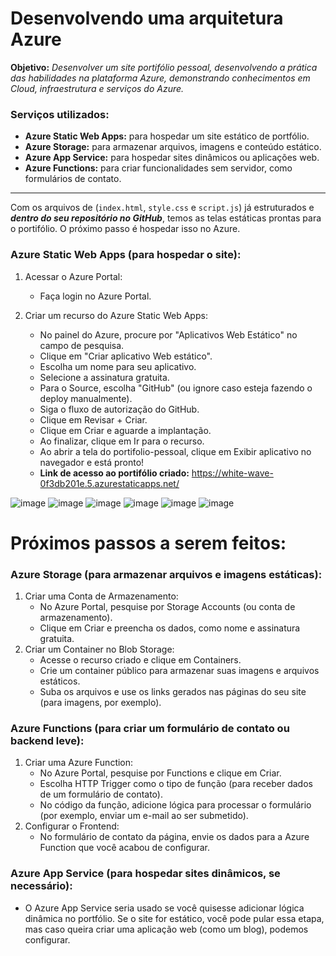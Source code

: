 # Desenvolvendo uma arquitetura Azure
**Objetivo:** *Desenvolver um site portifólio pessoal, desenvolvendo a prática das habilidades na plataforma Azure, demonstrando conhecimentos em Cloud, infraestrutura e serviços do Azure.*

### Serviços utilizados:
- **Azure Static Web Apps:** para hospedar um site estático de portfólio.
- **Azure Storage:** para armazenar arquivos, imagens e conteúdo estático.
- **Azure App Service:** para hospedar sites dinâmicos ou aplicações web.
- **Azure Functions:** para criar funcionalidades sem servidor, como formulários de contato.

---

Com os arquivos de (`index.html`, `style.css` e `script.js`) já estruturados e ***dentro do seu repositório no GitHub***, temos as telas estáticas prontas para o portifólio. O próximo passo é hospedar isso no Azure.

### Azure Static Web Apps (para hospedar o site):

1. Acessar o Azure Portal:
   - Faça login no Azure Portal.

2. Criar um recurso do Azure Static Web Apps:
   - No painel do Azure, procure por "Aplicativos Web Estático" no campo de pesquisa.
   - Clique em "Criar aplicativo Web estático".
   - Escolha um nome para seu aplicativo.
   - Selecione a assinatura gratuita.
   - Para o Source, escolha "GitHub" (ou ignore caso esteja fazendo o deploy manualmente).
   - Siga o fluxo de autorização do GitHub.
   - Clique em Revisar + Criar.
   - Clique em Criar e aguarde a implantação.
   - Ao finalizar, clique em Ir para o recurso.
   - Ao abrir a tela do portifolio-pessoal, clique em Exibir aplicativo no navegador e está pronto!
   - **Link de acesso ao portifólio criado:** https://white-wave-0f3db201e.5.azurestaticapps.net/

![image](https://github.com/user-attachments/assets/28fff0c7-1f75-4dbe-a505-43f1924e40b1)
![image](https://github.com/user-attachments/assets/af092a3d-d81f-4f37-b2f3-afae4917559c)
![image](https://github.com/user-attachments/assets/be093bcc-41e9-472a-98b9-03ccfe0b0739)
![image](https://github.com/user-attachments/assets/66e81ba3-1bfc-4068-9a89-b695e9aba2de)
![image](https://github.com/user-attachments/assets/1ed0f077-5f2e-4504-816f-9c0bbd7ab3d6)
![image](https://github.com/user-attachments/assets/d712faa6-61d2-4a90-97f8-c565b1f79100)

# Próximos passos a serem feitos:

### Azure Storage (para armazenar arquivos e imagens estáticas):
1. Criar uma Conta de Armazenamento:
   - No Azure Portal, pesquise por Storage Accounts (ou conta de armazenamento).
   - Clique em Criar e preencha os dados, como nome e assinatura gratuita.
2. Criar um Container no Blob Storage:
   - Acesse o recurso criado e clique em Containers.
   - Crie um container público para armazenar suas imagens e arquivos estáticos.
   - Suba os arquivos e use os links gerados nas páginas do seu site (para imagens, por exemplo).

### Azure Functions (para criar um formulário de contato ou backend leve):
1. Criar uma Azure Function:
   - No Azure Portal, pesquise por Functions e clique em Criar.
   - Escolha HTTP Trigger como o tipo de função (para receber dados de um formulário de contato).
   - No código da função, adicione lógica para processar o formulário (por exemplo, enviar um e-mail ao ser submetido).
2. Configurar o Frontend:
   - No formulário de contato da página, envie os dados para a Azure Function que você acabou de configurar.

### Azure App Service (para hospedar sites dinâmicos, se necessário):
   - O Azure App Service seria usado se você quisesse adicionar lógica dinâmica no portfólio. Se o site for estático, você pode pular essa etapa, mas caso queira criar uma aplicação web (como um blog), podemos configurar.
